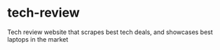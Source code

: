 # tech-review
Tech review website that scrapes best tech deals, and showcases best laptops in the market
